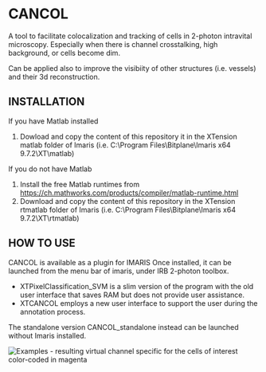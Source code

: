 # CANCOL
A tool to facilitate colocalization and tracking of cells in 2-photon intravital microscopy.
Especially when there is channel crosstalking, high background, or cells become dim.

Can be applied also to improve the visibiity of other structures (i.e. vessels) and their 3d reconstruction.

## INSTALLATION
If you have Matlab installed
1. Dowload and copy the content of this repository it in the XTension matlab folder of Imaris (i.e. C:\Program Files\Bitplane\Imaris x64 9.7.2\XT\matlab)

If you do not have Matlab
1. Install the free Matlab runtimes from https://ch.mathworks.com/products/compiler/matlab-runtime.html
2. Download and copy the content of this repository in the XTension rtmatlab folder of Imaris
(i.e. C:\Program Files\Bitplane\Imaris x64 9.7.2\XT\rtmatlab)

## HOW TO USE
CANCOL is available as a plugin for IMARIS
Once installed, it can be launched from the menu bar of imaris, under IRB 2-photon toolbox.
- XTPixelClassification_SVM is a slim version of the program with the old user interface that saves RAM but does not provide user assistance.
- XTCANCOL employs a new user interface to support the user during the annotation process.

The standalone version CANCOL_standalone instead can be launched without Imaris installed.

![Examples - resulting virtual channel specific for the cells of interest color-coded in magenta](/assets/examples_cancol.png)

